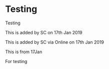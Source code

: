 # Testing
Testing

<p>This is added by SC on 17th Jan 2019</p>
<p>This is added by SC via Online on 17th Jan 2019</p>
<p>This is from 17Jan</p>

For testing
